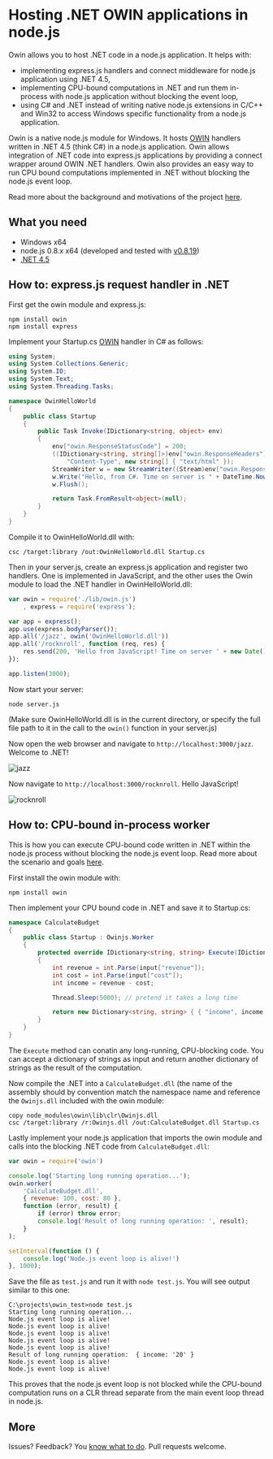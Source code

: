 Hosting .NET OWIN applications in node.js
====

Owin allows you to host .NET code in a node.js application. It helps with:
* implementing express.js handlers and connect middleware for node.js application using .NET 4.5,  
* implementing CPU-bound computations in .NET and run them in-process with node.js application without blocking the event loop,  
* using C# and .NET instead of writing native node.js extensions in C/C++ and Win32 to access Windows specific functionality from a node.js application. 

Owin is a native node.js module for Windows. It hosts [OWIN](http://owin.org/) handlers written in .NET 4.5 (think C#) in a node.js application. Owin allows integration of .NET code into express.js applications by providing a connect wrapper around OWIN .NET handlers. Owin also provides an easy way to run CPU bound computations implemented in .NET without blocking the node.js event loop. 

Read more about the background and motivations of the project [here](http://tomasz.janczuk.org/2013/02/hosting-net-code-in-nodejs-applications.html).

## What you need

* Windows x64  
* node.js 0.8.x x64 (developed and tested with [v0.8.19](http://nodejs.org/dist/v0.8.19/))  
* [.NET 4.5](http://www.microsoft.com/en-us/download/details.aspx?id=30653)  

## How to: express.js request handler in .NET

First get the owin module and express.js:

```
npm install owin
npm install express
```

Implement your Startup.cs [OWIN](http://owin.org/) handler in C# as follows:

```c#
using System;
using System.Collections.Generic;
using System.IO;
using System.Text;
using System.Threading.Tasks;

namespace OwinHelloWorld
{
    public class Startup
    {
        public Task Invoke(IDictionary<string, object> env)
        {
            env["owin.ResponseStatusCode"] = 200;
            ((IDictionary<string, string[]>)env["owin.ResponseHeaders"]).Add(
                "Content-Type", new string[] { "text/html" });
            StreamWriter w = new StreamWriter((Stream)env["owin.ResponseBody"]);
            w.Write("Hello, from C#. Time on server is " + DateTime.Now.ToString());
            w.Flush();

            return Task.FromResult<object>(null);
        }
    }
}
```

Compile it to OwinHelloWorld.dll with:

```
csc /target:library /out:OwinHelloWorld.dll Startup.cs
```

Then in your server.js, create an express.js application and register two handlers. One is implemented in JavaScript, and the other uses the Owin module to load the .NET handler in OwinHelloWorld.dll:

```javascript
var owin = require('./lib/owin.js')
	, express = require('express');

var app = express();
app.use(express.bodyParser());
app.all('/jazz', owin('OwinHelloWorld.dll'))
app.all('/rocknroll', function (req, res) {
	res.send(200, 'Hello from JavaScript! Time on server ' + new Date());
});

app.listen(3000);
```

Now start your server:

```
node server.js
```

(Make sure OwinHelloWorld.dll is in the current directory, or specify the full file path to it in the call to the `owin()` function in your server.js)

Now open the web browser and navigate to `http://localhost:3000/jazz`. Welcome to .NET! 

![jazz](https://f.cloud.github.com/assets/822369/190582/79ad0574-7efc-11e2-9d61-227ab70c37b4.PNG)

Now navigate to `http://localhost:3000/rocknroll`. Hello JavaScript!

![rocknroll](https://f.cloud.github.com/assets/822369/190583/8151f190-7efc-11e2-92ab-dcbfffd96f35.PNG)

## How to: CPU-bound in-process worker

This is how you can execute CPU-bound code written in .NET within the node.js process without blocking the node.js event loop. Read more about the scenario and goals [here](http://tomasz.janczuk.org/2013/02/cpu-bound-workers-for-nodejs.html). 

First install the owin module with:

```
npm install owin
```

Then implement your CPU bound code in .NET and save it to Startup.cs:

```c#
namespace CalculateBudget
{
    public class Startup : Owinjs.Worker
    {
        protected override IDictionary<string, string> Execute(IDictionary<string, string> input)
        {
            int revenue = int.Parse(input["revenue"]);
            int cost = int.Parse(input["cost"]);
            int income = revenue - cost;

            Thread.Sleep(5000); // pretend it takes a long time

            return new Dictionary<string, string> { { "income", income.ToString() } };
        }
    }
}
```

The `Execute` method can conatin any long-running, CPU-blocking code. You can accept a dictionary of strings as input and return another dictionary of strings as the result of the computation. 

Now compile the .NET into a `CalculateBudget.dll` (the name of the assembly should by convention match the namespace name and reference the `Owinjs.dll` included with the owin module:

```
copy node_modules\owin\lib\clr\Owinjs.dll
csc /target:library /r:Owinjs.dll /out:CalculateBudget.dll Startup.cs
```

Lastly implement your node.js application that imports the owin module and calls into the blocking .NET code from `CalculateBudget.dll`:

```javascript
var owin = require('owin')

console.log('Starting long running operation...');
owin.worker(
    'CalculateBudget.dll',
    { revenue: 100, cost: 80 },
    function (error, result) {
        if (error) throw error;
        console.log('Result of long running operation: ', result);
    }
);

setInterval(function () { 
    console.log('Node.js event loop is alive!')
}, 1000);
```

Save the file as `test.js` and run it with `node test.js`. You will see output similar to this one:

```
C:\projects\owin_test>node test.js
Starting long running operation...
Node.js event loop is alive!
Node.js event loop is alive!
Node.js event loop is alive!
Node.js event loop is alive!
Node.js event loop is alive!
Result of long running operation:  { income: '20' }
Node.js event loop is alive!
Node.js event loop is alive!
```

This proves that the node.js event loop is not blocked while the CPU-bound computation runs on a CLR thread separate from the main event loop thread in node.js. 

## More

Issues? Feedback? You [know what to do](https://github.com/tjanczuk/owin/issues/new). 
Pull requests welcome.
